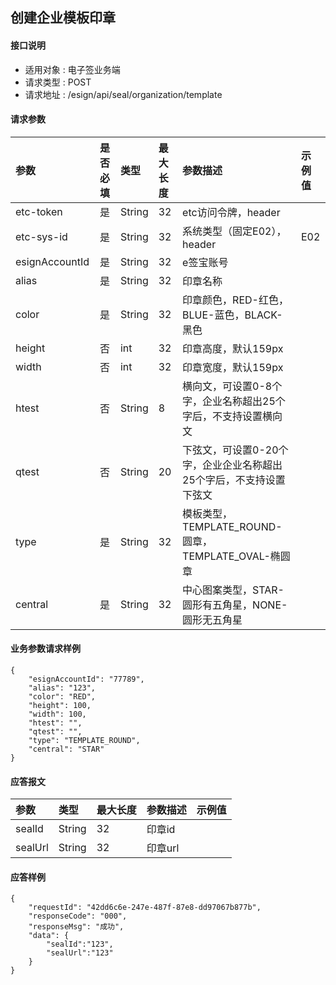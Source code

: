 ## 创建企业模板印章

#### 接口说明

* 适用对象 : 电子签业务端
* 请求类型 : POST
* 请求地址 : /esign/api/seal/organization/template


#### 请求参数
| 参数 | 是否必填 | 类型 | 最大长度 | 参数描述 | 示例值 |
|:----|:-------:|:-----|:-------|:--------|:------|
| etc-token | 是 | String | 32 | etc访问令牌，header |  |
| etc-sys-id | 是 | String | 32 | 系统类型（固定E02），header | E02 |
| esignAccountId | 是 | String | 32 | e签宝账号 |  |
| alias | 是 | String | 32 | 印章名称 |  |
| color | 是 | String | 32 | 印章颜色，RED-红色，BLUE-蓝色，BLACK-黑色 |  |
| height | 否 | int | 32 | 印章高度，默认159px |  |
| width | 否 | int | 32 | 印章宽度，默认159px |  |
| htest | 否 | String | 8 | 横向文，可设置0-8个字，企业名称超出25个字后，不支持设置横向文 |  |
| qtest | 否 | String | 20 | 下弦文，可设置0-20个字，企业企业名称超出25个字后，不支持设置下弦文 |  |
| type | 是 | String | 32 | 模板类型，TEMPLATE_ROUND-圆章，TEMPLATE_OVAL-椭圆章 |  |
| central | 是 | String | 32 | 中心图案类型，STAR-圆形有五角星，NONE-圆形无五角星 |  |


#### 业务参数请求样例
```
{
	"esignAccountId": "77789",
	"alias": "123",
    "color": "RED",
	"height": 100,
	"width": 100,
	"htest": "",
	"qtest": "",
	"type": "TEMPLATE_ROUND",
	"central": "STAR"
}
```

#### 应答报文

| 参数 | 类型 | 最大长度 | 参数描述 | 示例值 |
|:----|:----|:--------|:--------|:------|
| sealId | String | 32 | 印章id |  |
| sealUrl | String | 32 | 印章url |  |

#### 应答样例

```
{
    "requestId": "42dd6c6e-247e-487f-87e8-dd97067b877b",	
    "responseCode": "000",
	"responseMsg": "成功",
	"data": {
		"sealId":"123",
		"sealUrl":"123"
	}
}
```